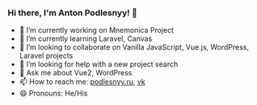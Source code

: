 ### Hi there, I'm Anton Podlesnyy! 👋
<!-- [![Top Langs](https://github-readme-stats.vercel.app/api/top-langs/?username=antlogist&layout=compact)](https://github.com/antlogist/) -->
- 🔭 I’m currently working on Mnemonica Project
- 🌱 I’m currently learning Laravel, Canvas
- 👯 I’m looking to collaborate on Vanilla JavaScript, Vue.js, WordPress, Laravel projects
- 🤔 I’m looking for help with a new project search
- 💬 Ask me about Vue2, WordPress
- 📫 How to reach me: [podlesnyy.ru](https://podlesnyy.ru/), [vk](https://vk.com/antlogist)
- 😄 Pronouns: He/His
<!--- ⚡ Fun fact: ...-->
<!-- [![willianrod's wakatime stats](https://github-readme-stats.vercel.app/api/wakatime?username=antlogist)](https://github.com/antlogist/) -->
